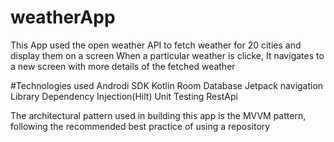 # weatherApp
This App used the open weather API to fetch weather for 20 cities and display them on a screen
When a particular weather is clicke, It navigates to a new screen with more details of the fetched weather

#Technologies used
Androdi SDK
Kotlin 
Room Database
Jetpack navigation Library
Dependency Injection(Hilt)
Unit Testing
RestApi

The architectural pattern used in building this app is the MVVM pattern, following the recommended best practice of using a repository
